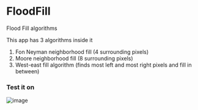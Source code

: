 # FloodFill
Flood Fill algorithms

This app has 3 algorithms inside it

1) Fon Neyman neighborhood fill (4 surrounding pixels)
2) Moore neighborhood fill (8 surrounding pixels)
3) West-east fill algorithm (finds most left and most right pixels and fill in between)

### Test it on
![image](https://github.com/Sukhobrusov/FloodFill/blob/master/app/src/main/res/drawable/random.png)

